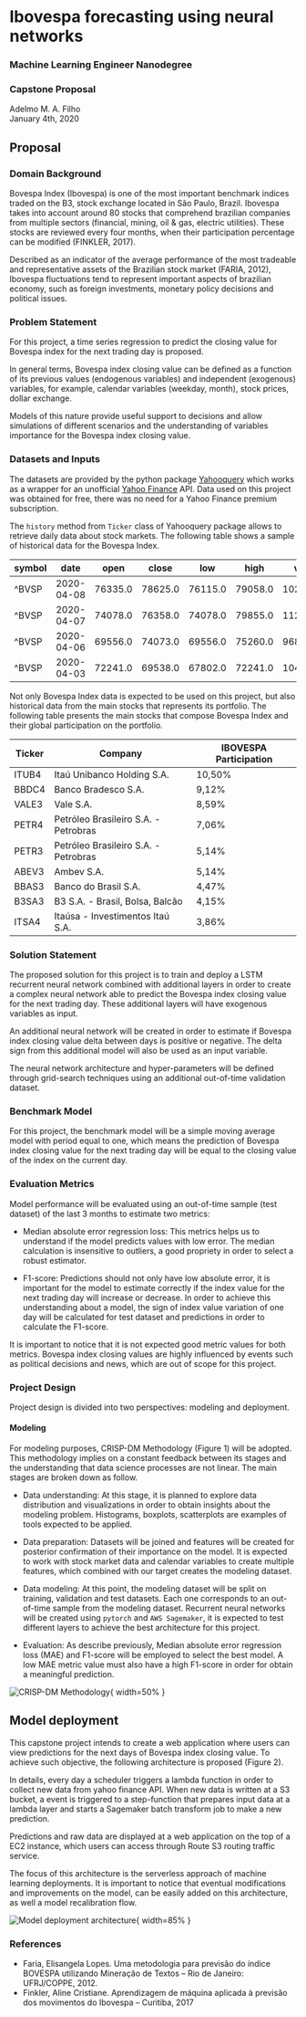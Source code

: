 # Ibovespa forecasting using neural networks

### Machine Learning Engineer Nanodegree
### Capstone Proposal

Adelmo M. A. Filho  
January 4th, 2020

## Proposal

### Domain Background

Bovespa Index (Ibovespa) is one of the most important benchmark indices traded on the B3, stock exchange located in São Paulo, Brazil. Ibovespa takes into account around 80 stocks that comprehend brazilian companies from multiple sectors (financial, mining, oil & gas, electric utilities). These stocks are reviewed every four months, when their participation percentage can be modified (FINKLER, 2017).

Described as an indicator of the average performance of the most tradeable and representative assets of the Brazilian stock market (FARIA, 2012), Ibovespa fluctuations tend to represent important aspects of brazilian economy, such as foreign investments, monetary policy decisions and political issues.

### Problem Statement

For this project, a time series regression to predict the closing value for Bovespa index for the next trading day is proposed. 

In general terms, Bovespa index closing value can be defined as a function of its previous values (endogenous variables) and independent (exogenous) variables, for example, calendar variables (weekday, month), stock prices, dollar exchange.

Models of this nature provide useful support to decisions and allow simulations of different scenarios and the understanding of variables importance for the Bovespa index closing value.

### Datasets and Inputs

The datasets are provided by the python package [Yahooquery](https://yahooquery.dpguthrie.com/) which works as a wrapper for an unofficial [Yahoo Finance](https://finance.yahoo.com/) API. Data used on this project was obtained for free, there was no need for a Yahoo Finance premium subscription.

The `history` method from `Ticker` class of Yahooquery package allows to retrieve daily data about stock markets. The following table shows a sample of historical data for the Bovespa Index.


| symbol | date       | open    | close   | low     | high    | volume     |
|--------|------------|---------|---------|---------|---------|------------|
| ^BVSP  | 2020-04-08 | 76335.0 | 78625.0 | 76115.0 | 79058.0 | 10206300.0 |
| ^BVSP  | 2020-04-07 | 74078.0 | 76358.0 | 74078.0 | 79855.0 | 11286500.0 |
| ^BVSP  | 2020-04-06 | 69556.0 | 74073.0 | 69556.0 | 75260.0 | 9685400.0  |
| ^BVSP  | 2020-04-03 | 72241.0 | 69538.0 | 67802.0 | 72241.0 | 10411300.0 |

Not only Bovespa Index data is expected to be used on this project, but also historical data from the main stocks that represents its portfolio. The following table presents the main stocks that compose Bovespa Index and their global participation on the portfolio.

| Ticker | Company                              | IBOVESPA Participation |
|--------|--------------------------------------|------------------------|
| ITUB4  | Itaú Unibanco Holding S.A.           | 10,50%                 |
| BBDC4  | Banco Bradesco S.A.                  | 9,12%                  |
| VALE3  | Vale S.A.                            | 8,59%                  |
| PETR4  | Petróleo Brasileiro S.A. - Petrobras | 7,06%                  |
| PETR3  | Petróleo Brasileiro S.A. - Petrobras | 5,14%                  |
| ABEV3  | Ambev S.A.                           | 5,14%                  |
| BBAS3  | Banco do Brasil S.A.                 | 4,47%                  |
| B3SA3  | B3 S.A. - Brasil, Bolsa, Balcão      | 4,15%                  |
| ITSA4  | Itaúsa - Investimentos Itaú S.A.     | 3,86%                  |


### Solution Statement

The proposed solution for this project is to train and deploy a LSTM recurrent neural network combined with additional layers in order to create a complex neural network able to predict the Bovespa index closing value for the next trading day. These additional layers will have exogenous variables as input.

An additional neural network will be created in order to estimate if Bovespa index closing value delta between days is positive or negative. The delta sign from this additional model will also be used as an input variable.

The neural network architecture and hyper-parameters will be defined through grid-search techniques using an additional out-of-time validation dataset.

### Benchmark Model

For this project, the benchmark model will be a simple moving average model with period equal to one, which means the prediction of Bovespa index closing value for the next trading day will be equal to the closing value of the index on the current day.

### Evaluation Metrics

Model performance will be evaluated using an out-of-time sample (test dataset) of the last 3 months to estimate two metrics: 

- Median absolute error regression loss: This metrics helps us to understand if the model predicts values with low error. The median calculation is insensitive to outliers, a good propriety in order to select a robust estimator.

- F1-score: Predictions should not only have low absolute error, it is important for the model to estimate correctly if the index value for the next trading day will increase or decrease. In order to achieve this understanding about a model, the sign of index value variation of one day will be calculated for test dataset and predictions in order to calculate the F1-score.

It is important to notice that it is not expected good metric values for both metrics. Bovespa index closing values are highly influenced by events such as political decisions and news, which are out of scope for this project.

### Project Design

Project design is divided into two perspectives: modeling and deployment.

#### Modeling

For modeling purposes, CRISP-DM Methodology (Figure 1) will be adopted. This methodology implies on a constant feedback between its stages and the understanding that data science processes are not linear. The main stages are broken down as follow.

- Data understanding: At this stage, it is planned to explore data distribution and visualizations in order to obtain insights about the modeling problem. Histograms, boxplots, scatterplots are examples of tools expected to be applied.

- Data preparation: Datasets will be joined and features will be created for posterior confirmation of their importance on the model. It is expected to work with stock market data and calendar variables to create multiple features, which combined with our target creates the modeling dataset.

- Data modeling: At this point, the modeling dataset will be split on training, validation and test datasets. Each one corresponds to an out-of-time sample from the modeling dataset. Recurrent neural networks will be created using `pytorch` and `AWS Sagemaker`, it is expected to test different layers to achieve the best architecture for this project.

- Evaluation: As describe previously, Median absolute error regression loss (MAE) and F1-score will be employed to select the best model. A low MAE metric value must also have a high F1-score in order for obtain a meaningful prediction.

![CRISP-DM Methodology](https://smartvision-me.com/wp-content/uploads/2019/08/crisp-dm.png){ width=50% }


## Model deployment

This capstone project intends to create a web application where users can view predictions for the next days of Bovespa index closing value. To achieve such objective, the following architecture is proposed (Figure 2).

In details, every day a scheduler triggers a lambda function in order to collect new data from yahoo finance API. When new data is written at a S3 bucket, a event is triggered to a step-function that prepares input data at a lambda layer and starts a Sagemaker batch transform job to make a new prediction.

Predictions and raw data are displayed at a web application on the top of a EC2 instance, which users can access through Route S3 routing traffic service.

The focus of this architecture is the serverless approach of machine learning deployments. It is important to notice that eventual modifications and improvements on the model, can be easily added on this architecture, as well a model recalibration flow.

![Model deployment architecture](https://i.imgur.com/v0vAtBf.png){ width=85% }


### References

- Faria, Elisangela Lopes. Uma metodologia para previsão do índice BOVESPA utilizando Mineração de Textos – Rio de Janeiro: UFRJ/COPPE, 2012.
- Finkler, Aline Cristiane. Aprendizagem de máquina aplicada à previsão dos movimentos do Ibovespa – Curitiba, 2017